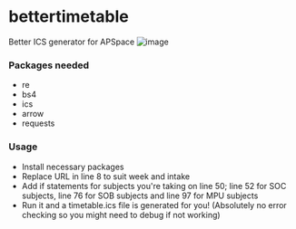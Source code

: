 # bettertimetable

Better ICS generator for APSpace 
![image](https://user-images.githubusercontent.com/43501106/221181409-ebcce320-d5be-4e72-952f-c92009c631ac.png)


### Packages needed
* re
* bs4
* ics
* arrow
* requests

### Usage
* Install necessary packages
* Replace URL in line 8 to suit week and intake
* Add if statements for subjects you're taking on line 50; line 52 for SOC subjects, line 76 for SOB subjects and line 97 for MPU subjects
* Run it and a timetable.ics file is generated for you! (Absolutely no error checking so you might need to debug if not working)

